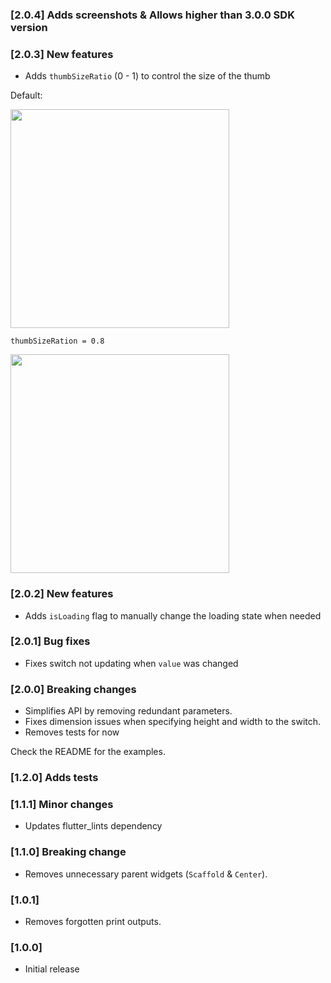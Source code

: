 ### [2.0.4] Adds screenshots & Allows higher than 3.0.0 SDK version

### [2.0.3] New features

- Adds `thumbSizeRatio` (0 - 1) to control the size of the thumb

Default:

<img src="https://i.imgur.com/LdHfQU4.png" width="350px"></img>

`thumbSizeRation = 0.8`

<img src="https://i.imgur.com/0FJ185A.png" width="350px"></img>

### [2.0.2] New features

- Adds `isLoading` flag to manually change the loading state when needed

### [2.0.1] Bug fixes

- Fixes switch not updating when `value` was changed

### [2.0.0] Breaking changes

- Simplifies API by removing redundant parameters.
- Fixes dimension issues when specifying height and width to the switch.
- Removes tests for now

Check the README for the examples.

### [1.2.0] Adds tests

### [1.1.1] Minor changes

- Updates flutter_lints dependency

### [1.1.0] Breaking change

- Removes unnecessary parent widgets (`Scaffold` & `Center`).

### [1.0.1]

- Removes forgotten print outputs.

### [1.0.0]

- Initial release
